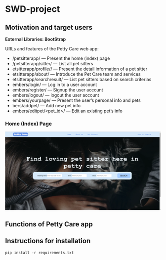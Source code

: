 # SWD-project
## Motivation and target users

__External Libraries: BootStrap__

URLs and features of the Petty Care web app:

- /petsitterapp/ — Present the home (index) page
- /petsitterapp/sitter/ — List all pet sitters
- etsitterapp/profile/<id>/ — Present the detail information of a pet sitter
- etsitterapp/about/ — Introduce the Pet Care team and services
- etsitterapp/searchresult/ — List pet sitters based on search criterias
- embers/login/ — Log in to a user account
- embers/register/ — Signup the user account 
- embers/logout/ — logout the user account
- embers/yourpage/ — Present the user’s personal info and pets
- bers/addpet/ — Add new pet info
- embers/editpet/<pet_id>/ — Edit an existing pet’s info

### Home (Index) Page
<img src="https://github.com/ZKSN12/SWD-project/blob/main/readme_img/Picture1.png">

    
    

## Functions of Petty Care app


## Instructions for installation

    pip install -r requirements.txt
